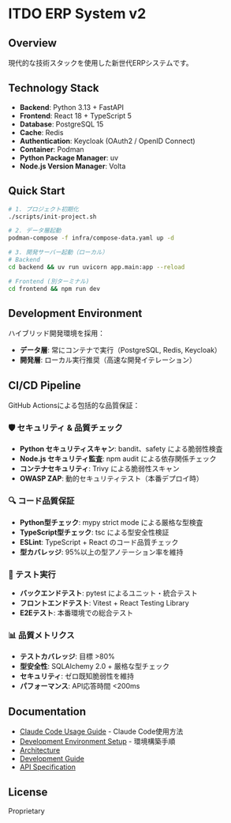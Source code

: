 # ITDO ERP System v2

## Overview

現代的な技術スタックを使用した新世代ERPシステムです。

## Technology Stack

- **Backend**: Python 3.13 + FastAPI
- **Frontend**: React 18 + TypeScript 5
- **Database**: PostgreSQL 15
- **Cache**: Redis
- **Authentication**: Keycloak (OAuth2 / OpenID Connect)
- **Container**: Podman
- **Python Package Manager**: uv
- **Node.js Version Manager**: Volta

## Quick Start

```bash
# 1. プロジェクト初期化
./scripts/init-project.sh

# 2. データ層起動
podman-compose -f infra/compose-data.yaml up -d

# 3. 開発サーバー起動（ローカル）
# Backend
cd backend && uv run uvicorn app.main:app --reload

# Frontend (別ターミナル)
cd frontend && npm run dev
```

## Development Environment

ハイブリッド開発環境を採用：
- **データ層**: 常にコンテナで実行（PostgreSQL, Redis, Keycloak）
- **開発層**: ローカル実行推奨（高速な開発イテレーション）

## CI/CD Pipeline

GitHub Actionsによる包括的な品質保証：

### 🛡️ セキュリティ & 品質チェック
- **Python セキュリティスキャン**: bandit、safety による脆弱性検査
- **Node.js セキュリティ監査**: npm audit による依存関係チェック  
- **コンテナセキュリティ**: Trivy による脆弱性スキャン
- **OWASP ZAP**: 動的セキュリティテスト（本番デプロイ時）

### 🔍 コード品質保証
- **Python型チェック**: mypy strict mode による厳格な型検査
- **TypeScript型チェック**: tsc による型安全性検証
- **ESLint**: TypeScript + React のコード品質チェック
- **型カバレッジ**: 95%以上の型アノテーション率を維持

### 🧪 テスト実行
- **バックエンドテスト**: pytest によるユニット・統合テスト
- **フロントエンドテスト**: Vitest + React Testing Library
- **E2Eテスト**: 本番環境での総合テスト

### 📊 品質メトリクス
- **テストカバレッジ**: 目標 >80%
- **型安全性**: SQLAlchemy 2.0 + 厳格な型チェック
- **セキュリティ**: ゼロ既知脆弱性を維持
- **パフォーマンス**: API応答時間 <200ms

## Documentation

- [Claude Code Usage Guide](docs/claude-code-usage-guide.md) - Claude Code使用方法
- [Development Environment Setup](docs/development-environment-setup.md) - 環境構築手順
- [Architecture](docs/architecture.md)
- [Development Guide](docs/development-guide.md)
- [API Specification](backend/docs/api-spec.md)

## License

Proprietary